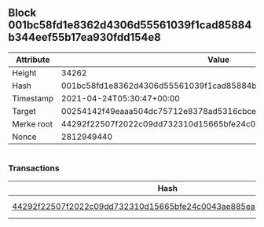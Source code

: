 ## Block 001bc58fd1e8362d4306d55561039f1cad85884b344eef55b17ea930fdd154e8

Attribute | Value
--- | ---
Height | 34262
Hash | 001bc58fd1e8362d4306d55561039f1cad85884b344eef55b17ea930fdd154e8
Timestamp | 2021-04-24T05:30:47+00:00
Target | 00254142f49eaaa504dc75712e8378ad5316cbcead634704b3734b6271167cc4
Merke root | 44292f22507f2022c09dd732310d15665bfe24c0043ae885ea6220be9f27d452
Nonce | 2812949440

```

```

### Transactions

Hash | Amount
--- | ---
[44292f22507f2022c09dd732310d15665bfe24c0043ae885ea6220be9f27d452](44292f22507f2022c09dd732310d15665bfe24c0043ae885ea6220be9f27d452.md) | 10.00000000 SKEPTI 
